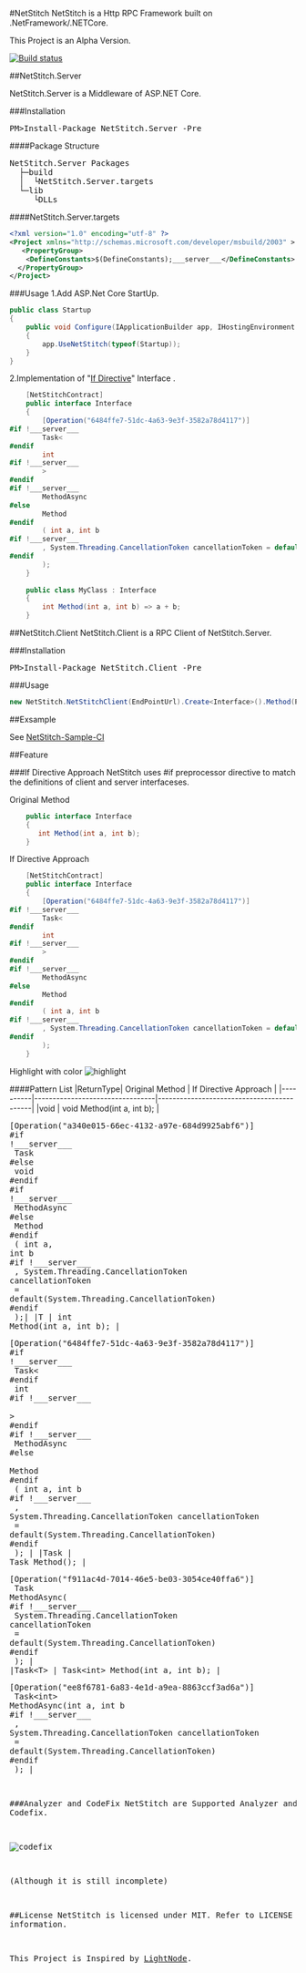 #NetStitch
NetStitch is a Http RPC Framework built on .NetFramework/.NETCore.

This Project is an Alpha Version.

[![Build status](https://ci.appveyor.com/api/projects/status/9heni02h0fmubqjb?svg=true)](https://ci.appveyor.com/project/nitacore/netstitch)

##NetStitch.Server

NetStitch.Server is a Middleware of ASP.NET Core.

###Installation
<pre>PM>Install-Package NetStitch.Server -Pre</pre>

####Package Structure
<pre>
NetStitch.Server Packages
  ├─build
  │  └NetStitch.Server.targets
  └─lib
     └DLLs
</pre>

####NetStitch.Server.targets
```xml
<?xml version="1.0" encoding="utf-8" ?>
<Project xmlns="http://schemas.microsoft.com/developer/msbuild/2003" >
   <PropertyGroup>
    <DefineConstants>$(DefineConstants);___server___</DefineConstants>
  </PropertyGroup>
</Project>
```

###Usage
1.Add ASP.Net Core StartUp.
```csharp
public class Startup
{
    public void Configure(IApplicationBuilder app, IHostingEnvironment env, ILoggerFactory loggerFactory)
    {
        app.UseNetStitch(typeof(Startup));
    }
}
```

2.Implementation of "[If Directive](https://github.com/nitacore/Readme#if-directive-approach)" Interface .
```csharp
    [NetStitchContract]
    public interface Interface
    {
        [Operation("6484ffe7-51dc-4a63-9e3f-3582a78d4117")]
#if !___server___
        Task<
#endif
        int
#if !___server___
        >
#endif
#if !___server___
        MethodAsync
#else
        Method
#endif
        ( int a, int b
#if !___server___
        , System.Threading.CancellationToken cancellationToken = default(System.Threading.CancellationToken)
#endif
        );
    }
    
    public class MyClass : Interface
    {
        int Method(int a, int b) => a + b;
    }
```

##NetStitch.Client
NetStitch.Client is a RPC Client of NetStitch.Server.

###Installation
<pre>PM>Install-Package NetStitch.Client -Pre</pre>
  
###Usage
```csharp
new NetStitch.NetStitchClient(EndPointUrl).Create<Interface>().Method(Parameter);
```

##Exsample

See [NetStitch-Sample-CI](https://github.com/nitacore/NetStitch-Sample-CI)

##Feature

###If Directive Approach
NetStitch uses #if preprocessor directive to match the definitions of client and server interfaceses.

Original Method
```csharp
    public interface Interface
    {
       int Method(int a, int b);
    }
```

If Directive Approach
```csharp
    [NetStitchContract]
    public interface Interface
    {
        [Operation("6484ffe7-51dc-4a63-9e3f-3582a78d4117")]
#if !___server___
        Task<
#endif
        int
#if !___server___
        >
#endif
#if !___server___
        MethodAsync
#else
        Method
#endif
        ( int a, int b
#if !___server___
        , System.Threading.CancellationToken cancellationToken = default(System.Threading.CancellationToken)
#endif
        );
    }
```

Highlight with color
![highlight](https://cloud.githubusercontent.com/assets/12636774/22738751/0a064dc0-ee4c-11e6-9358-95b0034d5513.png)

####Pattern List
|ReturnType| Original Method | If Directive Approach |
|----------|---------------------------------|-------------------------------------------|
|void      | void Method(int a, int b);      |<pre>        [Operation("a340e015-66ec-4132-a97e-684d9925abf6")]<br>#if !\_\_\_server\_\_\_<br>        Task<br>#else<br>        void<br>#endif<br>#if !\_\_\_server\_\_\_<br>        MethodAsync<br>#else<br>        Method<br>#endif<br>        ( int a, int b<br>#if !\_\_\_server\_\_\_<br>        , System.Threading.CancellationToken cancellationToken<br>         = default(System.Threading.CancellationToken)<br>#endif<br>        );|
|T         | int Method(int a, int b);       |<pre>        [Operation("6484ffe7-51dc-4a63-9e3f-3582a78d4117")]<br>#if !\_\_\_server\_\_\_<br>        Task<<br>#endif<br>        int<br>#if !\_\_\_server\_\_\_<br>        ><br>#endif<br>#if !\_\_\_server\_\_\_<br>        MethodAsync<br>#else<br>        Method<br>#endif<br>        ( int a, int b<br>#if !\_\_\_server\_\_\_<br>        , System.Threading.CancellationToken cancellationToken<br>         = default(System.Threading.CancellationToken)<br>#endif<br>        );                                           |
|Task      | Task Method();                  |<pre>        [Operation("f911ac4d-7014-46e5-be03-3054ce40ffa6")]<br>        Task MethodAsync(<br>#if !\_\_\_server\_\_\_<br>        System.Threading.CancellationToken cancellationToken<br>         = default(System.Threading.CancellationToken)<br>#endif<br>        );                                           |
|Task\<T\> | Task\<int\> Method(int a, int b); |<pre>        [Operation("ee8f6781-6a83-4e1d-a9ea-8863ccf3ad6a")]<br>        Task\<int\> MethodAsync(int a, int b<br>#if !\_\_\_server\_\_\_<br>        , System.Threading.CancellationToken cancellationToken<br>         = default(System.Threading.CancellationToken)<br>#endif<br>        );                                           |

###Analyzer and CodeFix
NetStitch are Supported Analyzer and Codefix.

![codefix](https://cloud.githubusercontent.com/assets/12636774/22853926/877a0e12-f0a5-11e6-9823-3c561165fdb6.gif)

(Although it is still incomplete)

##License
NetStitch is licensed under MIT. Refer to LICENSE for more information.

This Project is Inspired by [LightNode](https://github.com/neuecc/LightNode).
